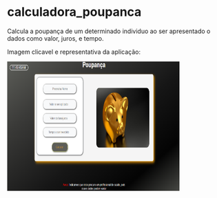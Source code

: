 # calculadora_poupanca
Calcula a poupança de um determinado individuo ao ser apresentado o dados como valor, juros, e tempo. 

Imagem clicavel e representativa da aplicação:

 <HTML>
  <body>
    <a href="https://artjansentec.github.io/PF3_ArthurJansen/"><img src="foto_para_o_git.PNG" width="400" height="300"></a>
  <body>
 <HTML>
